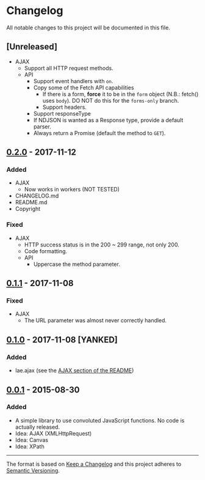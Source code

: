 # Changelog
All notable changes to this project will be documented in this file.

## [Unreleased]
- AJAX
  - Support all HTTP request methods.
  - API
    - Support event handlers with `on`.
    - Copy some of the Fetch API capabilities
      - If there is a form, **force** it to be in the `form` object (N.B.: fetch() uses `body`). DO NOT do this for the `forms-only` branch.
      - Support headers.
    - Support responseType
    - If NDJSON is wanted as a Response type, provide a default parser.
    - Always return a Promise (default the method to `GET`).

## [0.2.0][0.2.0] - 2017-11-12
### Added
- AJAX
  - Now works in workers (NOT TESTED)
- CHANGELOG.md
- README.md
- Copyright

### Fixed
- AJAX
  - HTTP success status is in the 200 ~ 299 range, not only 200.
  - Code formatting.
  - API
    - Uppercase the method parameter.

## [0.1.1][0.1.0] - 2017-11-08
### Fixed
- AJAX
  - The URL parameter was almost never correctly handled.

## [0.1.0][0.1.0] - 2017-11-08 [YANKED]
### Added
- lae.ajax (see the [AJAX section of the README][readme-ajax])

[readme-ajax]: <README.md#AJAX> (How to use -> AJAX)

## [0.0.1][0.0.1] - 2015-08-30
### Added
- A simple library to use convoluted JavaScript functions. No code is actually released.
- Idea: AJAX (XMLHttpRequest)
- Idea: Canvas
- Idea: XPath


[0.0.1]: <https://github.com/Phoenix35/lae/commit/08b90f67386702ee359befa9d7d2c34867fa82b9> (First commit)
[0.1.0]: <https://github.com/Phoenix35/lae/tree/6d181f6b5fcf2566330c1347c49661eef4e29925> (First actual code)
[0.1.1]: <https://github.com/Phoenix35/lae/tree/597cccc0d3f8c4509ad19de27b1f85f84f20b926>
[0.2.0]: <https://github.com/Phoenix35/lae/tree/master>

---
The format is based on [Keep a Changelog](http://keepachangelog.com/en/1.0.0/)
and this project adheres to [Semantic Versioning](http://semver.org/spec/v2.0.0.html).
